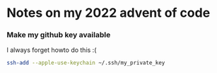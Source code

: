 # Notes on my 2022 advent of code 


### Make my github key available

I always forget howto do this :(

```bash
ssh-add --apple-use-keychain ~/.ssh/my_private_key
```
